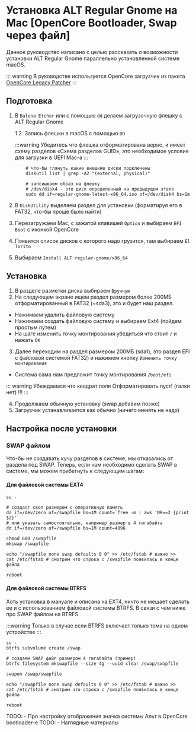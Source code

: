 # Установка ALT Regular Gnome на Mac [OpenCore Bootloader, Swap через файл]

Данное руководство написано с целью рассказать о возможности установки ALT Regular Gnome
параллельно установленной системе macOS.

::: warning
В руководстве используется OpenCore загрузчик из пакета [OpenCore Legacy Patcher](https://dortania.github.io/OpenCore-Legacy-Patcher/)
:::

## Подготовка

1. В `Balena Etcher` или с помощью `dd` делаем загрузочную флешку с ALT Regular Gnome

    1.2. Запись флешки в macOS с помощью `DD`

    :::warning
    Убедитесь что флешка отформатирована верно, и имеет схему разделов «Схема разделов GUID», это необходимое условие для загрузки в UEFI Mac-a
    :::

    ```shell
        # что-бы глянуть какие внешние диски подключены
        diskutil list | grep -A2 "(external, physical)"

        # запсиываем образ на флешку
        # /dev/disk4 - это диск определенный на предыдущем этапе
        sudo dd if=regular-gnome-latest-x86_64.iso of=/dev/disk4 bs=1m
    ```

2. В `DiskUtility` выделяем раздел для установки (форматируя его в FAT32, что-бы проще было найти)
3. Перезагружаем Mac, с зажатой клавишей `Option` и выбираем `EFI Boot` с иконкой OpenCore
4. Появится список дисков с которого надо грузится, там выбираем `El Torito`
5. Выбираем `Install ALT regular-gnome/x86_64`

## Установка

1. В разделе разметки диска выбираем `Вручную`
2. На следующем экране ищем раздел размером более 200МБ отформатированный в FAT32 (~sda3), это и будет наш раздел.

- Нажимаем удалить файловую систему
- Нажимаем создать файловую систему и выбираем Ext4 (пойдем простым путем)
- На шаге изменить точку монтирования убедиться что стоит `/` и нажать `ОК`

3. Далее переходим на раздел размером 200МБ (sda1), это раздел EFI с файловой системой FAT32) и нажимем кнопку `Изменить точку монтирования`

- Система сама нам предложит точку монтирования `/boot/efi`

::: warning
Убеждаемся что квадрат поля Отформатировать пуст! (галки нет) !!!
:::

4. Продолжаем обычную установку (swap добавим позже)
5. Загрузчик устанавливается как обычно (ничего менять не надо)

## Настройка после установки

### SWAP файлом

Что-бы не создавать кучу разделов в системе, мы отказались от раздела под SWAP.
Теперь, если нам необходимо сделать SWAP в системе, мы можем прибегнуть к следующим шагам:

#### Для файловой системы EXT4

```shell
su -

# создаст своп размером с оперативную память
dd if=/dev/zero of=/swapfile bs=1M count=`free -m | awk 'NR==2 {print $2}'`
# или указать самостоятельно, например размер в 4 гигабайта
dd if=/dev/zero of=/swapfile bs=1M count=4096

chmod 600 /swapfile
mkswap /swapfile

echo "/swapfile none swap defaults 0 0" >> /etc/fstab # важно >>
cat /etc/fstab # смотрим что строка с /swapfile появилась в конце файла

reboot
```

#### Для файловой системы BTRFS

Хоть установка в мануале и описана на EXT4, ничто не мешает сделать ее и с использованием файловой системы BTRFS. В связи с чем ниже про SWAP файлом на BTRFS

:::warning
Только в случае если BTRFS включает только тома на одном устройстве
:::

```shell
su -
btrfs subvolume create /swap

# создаем SWAP файл размером 4 гигабайта (пример)
btrfs filesystem mkswapfile --size 4g --uuid clear /swap/swapfile

swapon /swap/swapfile

echo "/swapfile none swap defaults 0 0" >> /etc/fstab # важно >>
cat /etc/fstab # смотрим что строка с /swapfile появилась в конце файла

reboot
```

TODO: - Про настройку отображения значка системы Альт в OpenCore bootloader-e
TODO: - Наглядные материалы
